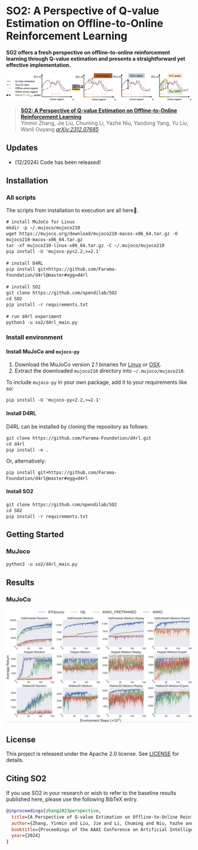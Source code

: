 # SO2: A Perspective of Q-value Estimation on Offline-to-Online Reinforcement Learning

**SO2 offers a fresh perspective on offline-to-online reinforcement learning through Q-value estimation and presents a straightforward yet effective implementation.**

![](assets/SO2.png)

> [**SO2: A Perspective of Q-value Estimation on Offline-to-Online Reinforcement Learning**](https://arxiv.org/abs/2312.07685)               
> Yinmin Zhang, Jie Liu, Chuming Li, Yazhe Niu, Yaodong Yang, Yu Liu, Wanli Ouyang
> *[arXiv:2312.07685](https://arxiv.org/abs/2312.07685)* 

## Updates

- (12/2024) Code has been released!

## Installation

### All scripts

The scripts from installation to execution are all here👏.

```
# install MuJoCo for Linux
mkdir -p ~/.mujoco/mujoco210 
wget https://mujoco.org/download/mujoco210-macos-x86_64.tar.gz -O mujoco210-macos-x86_64.tar.gz
tar -xf mujoco210-linux-x86_64.tar.gz -C ~/.mujoco/mujoco210 
pip install -U 'mujoco-py<2.2,>=2.1'

# install D4RL
pip install git+https://github.com/Farama-Foundation/d4rl@master#egg=d4rl

# install SO2
git clone https://github.com/opendilab/SO2
cd SO2
pip install -r requirements.txt

# run d4rl experiment
python3 -u so2/d4rl_main.py
```

### Install environment

#### Install MuJoCo and `mujoco-py`

1. Download the MuJoCo version 2.1 binaries for
   [Linux](https://mujoco.org/download/mujoco210-linux-x86_64.tar.gz) or
   [OSX](https://mujoco.org/download/mujoco210-macos-x86_64.tar.gz).
1. Extract the downloaded `mujoco210` directory into `~/.mujoco/mujoco210`.

To include `mujoco-py` in your own package, add it to your requirements like so:

```
pip install -U 'mujoco-py<2.2,>=2.1'
```

#### Install D4RL

D4RL can be installed by cloning the repository as follows:
```
git clone https://github.com/Farama-Foundation/d4rl.git
cd d4rl
pip install -e .
```

Or, alternatively:
```
pip install git+https://github.com/Farama-Foundation/d4rl@master#egg=d4rl
```

#### Install SO2

```
git clone https://github.com/opendilab/SO2
cd SO2
pip install -r requirements.txt
```

## Getting Started

### MuJoco

```
python3 -u so2/d4rl_main.py
```

## Results
### MuJoCo
![](assets/MuJoCo.png)

## License

This project is released under the Apache 2.0 license. See [LICENSE](LICENSE) for details.

## Citing SO2
If you use SO2 in your research or wish to refer to the baseline results published here, please use the following BibTeX entry.

```BibTeX
@inproceedings{zhang2023perspective,
  title={A Perspective of Q-value Estimation on Offline-to-Online Reinforcement Learning},
  author={Zhang, Yinmin and Liu, Jie and Li, Chuming and Niu, Yazhe and Yang, Yaodong and Liu, Yu and Ouyang, Wanli},
  booktitle={Proceedings of the AAAI Conference on Artificial Intelligence},
  year={2024}
}
```
